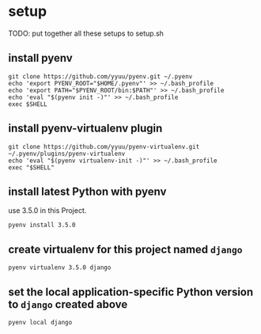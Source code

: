 # setup

TODO: put together all these setups to setup.sh

## install pyenv
```
git clone https://github.com/yyuu/pyenv.git ~/.pyenv
echo 'export PYENV_ROOT="$HOME/.pyenv"' >> ~/.bash_profile
echo 'export PATH="$PYENV_ROOT/bin:$PATH"' >> ~/.bash_profile
echo 'eval "$(pyenv init -)"' >> ~/.bash_profile
exec $SHELL
```

## install pyenv-virtualenv plugin
```
git clone https://github.com/yyuu/pyenv-virtualenv.git ~/.pyenv/plugins/pyenv-virtualenv
echo 'eval "$(pyenv virtualenv-init -)"' >> ~/.bash_profile
exec "$SHELL"
```

## install latest Python with pyenv
use 3.5.0 in this Project.
```
pyenv install 3.5.0
```

## create virtualenv for this project named `django`
```
pyenv virtualenv 3.5.0 django
```

## set the local application-specific Python version to `django` created above
```
pyenv local django
```
